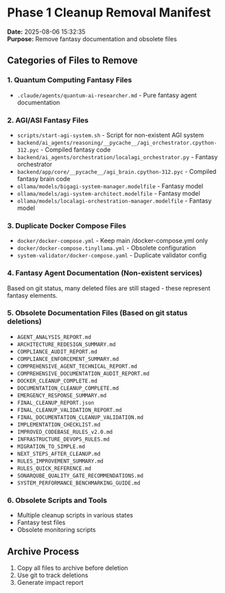 # Phase 1 Cleanup Removal Manifest
**Date:** 2025-08-06 15:32:35  
**Purpose:** Remove fantasy documentation and obsolete files

## Categories of Files to Remove

### 1. Quantum Computing Fantasy Files
- `.claude/agents/quantum-ai-researcher.md` - Pure fantasy agent documentation

### 2. AGI/ASI Fantasy Files  
- `scripts/start-agi-system.sh` - Script for non-existent AGI system
- `backend/ai_agents/reasoning/__pycache__/agi_orchestrator.cpython-312.pyc` - Compiled fantasy code
- `backend/ai_agents/orchestration/localagi_orchestrator.py` - Fantasy orchestrator
- `backend/app/core/__pycache__/agi_brain.cpython-312.pyc` - Compiled fantasy brain code
- `ollama/models/bigagi-system-manager.modelfile` - Fantasy model
- `ollama/models/agi-system-architect.modelfile` - Fantasy model
- `ollama/models/localagi-orchestration-manager.modelfile` - Fantasy model

### 3. Duplicate Docker Compose Files
- `docker/docker-compose.yml` - Keep main /docker-compose.yml only
- `docker/docker-compose.tinyllama.yml` - Obsolete configuration
- `system-validator/docker-compose.yaml` - Duplicate validator config

### 4. Fantasy Agent Documentation (Non-existent services)
Based on git status, many deleted files are still staged - these represent fantasy elements.

### 5. Obsolete Documentation Files (Based on git status deletions)
- `AGENT_ANALYSIS_REPORT.md`
- `ARCHITECTURE_REDESIGN_SUMMARY.md`
- `COMPLIANCE_AUDIT_REPORT.md`
- `COMPLIANCE_ENFORCEMENT_SUMMARY.md`
- `COMPREHENSIVE_AGENT_TECHNICAL_REPORT.md`
- `COMPREHENSIVE_DOCUMENTATION_AUDIT_REPORT.md`
- `DOCKER_CLEANUP_COMPLETE.md`
- `DOCUMENTATION_CLEANUP_COMPLETE.md`
- `EMERGENCY_RESPONSE_SUMMARY.md`
- `FINAL_CLEANUP_REPORT.json`
- `FINAL_CLEANUP_VALIDATION_REPORT.md`
- `FINAL_DOCUMENTATION_CLEANUP_VALIDATION.md`
- `IMPLEMENTATION_CHECKLIST.md`
- `IMPROVED_CODEBASE_RULES_v2.0.md`
- `INFRASTRUCTURE_DEVOPS_RULES.md`
- `MIGRATION_TO_SIMPLE.md`
- `NEXT_STEPS_AFTER_CLEANUP.md`
- `RULES_IMPROVEMENT_SUMMARY.md`
- `RULES_QUICK_REFERENCE.md`
- `SONARQUBE_QUALITY_GATE_RECOMMENDATIONS.md`
- `SYSTEM_PERFORMANCE_BENCHMARKING_GUIDE.md`

### 6. Obsolete Scripts and Tools
- Multiple cleanup scripts in various states
- Fantasy test files
- Obsolete monitoring scripts

## Archive Process
1. Copy all files to archive before deletion
2. Use git to track deletions
3. Generate impact report